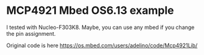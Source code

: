 # MCP4921 Mbed OS6.13 example

I tested with Nucleo-F303K8. 
Maybe, you can use any mbed if you change the pin assignment.

Original code is here
https://os.mbed.com/users/adelino/code/Mcp4921Lib/
